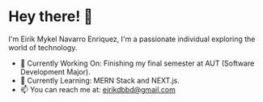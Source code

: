 # Hey there! 👋

I'm Eirik Mykel Navarro Enriquez, I'm a passionate individual exploring the world of technology.

- 💼 Currently Working On: Finishing my final semester at AUT (Software Development Major).
- 🌱 Currently Learning: MERN Stack and NEXT.js.
- 📫 You can reach me at: [eirikdbbd@gmail.com](mailto:eirikdbbd@gmail.com)

 
<!--
**eirikenriquez/eirikenriquez** is a ✨ _special_ ✨ repository because its `README.md` (this file) appears on your GitHub profile.

Here are some ideas to get you started:

- 🔭 I’m currently working on ...
- 🌱 I’m currently learning ...
- 👯 I’m looking to collaborate on ...
- 🤔 I’m looking for help with ...
- 💬 Ask me about ...
- 📫 How to reach me: ...
- 😄 Pronouns: ...
- ⚡ Fun fact: ...
-->
